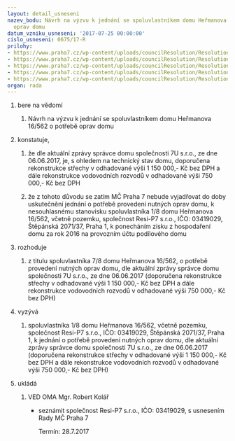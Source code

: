 ```yaml
---
layout: detail_usneseni
nazev_bodu: Návrh na výzvu k jednání se spoluvlastníkem domu Heřmanova 16/562 o potřebě
  oprav domu
datum_vzniku_usneseni: '2017-07-25 00:00:00'
cislo_usneseni: 0675/17-R
prilohy:
- https://www.praha7.cz/wp-content/uploads/councilResolution/Resolutions/29344/export/01_ResiP7~228796.docx
- https://www.praha7.cz/wp-content/uploads/councilResolution/Resolutions/29344/export/02_ResiP7~228795.pdf
- https://www.praha7.cz/wp-content/uploads/councilResolution/Resolutions/29344/export/03_ResiP7~228794.pdf
- https://www.praha7.cz/wp-content/uploads/councilResolution/Resolutions/29344/export/04_ResiP7~228793.pdf
- https://www.praha7.cz/wp-content/uploads/councilResolution/Resolutions/29344/export/export~295619.pdf
organ: rada
---
```

<ol id="urzList" class="urzList_view"><li class="urzClass1" id=""><span name="1">bere na vědomí</span><ol class="urzOlClass"><li class="urzClass2" id="" style="text-align: left;"><span><p>Návrh na výzvu k jednání se spoluvlastníkem domu Heřmanova 16/562 o potřebě oprav domu</p></span></li></ol></li><li class="urzClass1" id=""><span name="50">konstatuje,</span><ol class="urzOlClass" id=""><li class="urzClass2" id="" style="text-align: left;"><span><p>že dle aktuální zprávy správce domu společnosti 7U s.r.o., ze dne 06.06.2017, je, s ohledem na technický stav domu, doporučena rekonstrukce střechy v odhadované výši 1 150 000,- Kč bez DPH a dále rekonstrukce vodovodních rozvodů v odhadované výši 750 000,- Kč bez DPH</p></span></li><li class="urzClass2" id="" style="text-align: left;"><span><p>že z tohoto důvodu se zatím MČ Praha 7 nebude vyjadřovat do doby uskutečnění jednání o potřebě provedení nutných oprav domu, k nesouhlasnému stanovisku spoluvlastníka 1/8 domu Heřmanova 16/562, včetně pozemku, společnost Resi-P7 s.r.o., IČO: 03419029, Štěpánská 2071/37, Praha 1, k ponecháním zisku z hospodaření domu za rok 2016 na provozním účtu podílového domu</p></span></li></ol></li><li class="urzClass1" id=""><span name="68">rozhoduje</span><ol class="urzOlClass" id=""><li class="urzClass2" id="" style="text-align: left;"><span><p>z titulu spoluvlastníka 7/8 domu Heřmanova 16/562, o potřebě provedení nutných oprav domu, dle aktuální zprávy správce domu společnosti 7U s.r.o., ze dne 06.06.2017 (doporučena rekonstrukce střechy v odhadované výši 1 150 000,- Kč bez DPH a dále rekonstrukce vodovodních rozvodů v odhadované výši 750 000,- Kč bez DPH)<br></p></span></li></ol></li><li class="urzClass1" id=""><span name="39">vyzývá</span><ol class="urzOlClass"><li class="urzClass2" id="" style="text-align: left;"><span><p>spoluvlastníka 1/8 domu Heřmanova 16/562, včetně pozemku, společnost Resi-P7 s.r.o., IČO: 03419029, Štěpánská 2071/37, Praha 1, k jednání o potřebě provedení nutných oprav domu, dle aktuální zprávy správce domu společnosti 7U s.r.o., ze dne 06.06.2017 (doporučena rekonstrukce střechy v odhadované výši 1 150 000,- Kč bez DPH a dále rekonstrukce vodovodních rozvodů v odhadované výši 750 000,- Kč bez DPH)</p></span></li></ol></li><li class="urzClass1" id="urzUkoly"><span name="1">ukládá</span><ol class="urzOlClass"><li class="urzClass2"><span><p>VED OMA Mgr. Robert Kolář</p></span><ul class="urzUlClass"><li class="urzClass3"><span><p>seznámit společnost Resi-P7 s.r.o., IČO: 03419029, s usnesením Rady MČ Praha 7</p></span><span class="urzUkolTermin">  Termín:&nbsp;28.7.2017</span></li></ul></li></ol></li></ol>